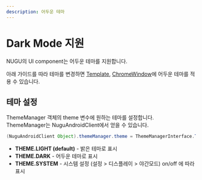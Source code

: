 ```yaml
---
description: 어두운 테마
---
```


# Dark Mode 지원

NUGU의 UI component는 어두운 테마를 지원합니다.

아래 가이드를 따라 테마를 변경하면 [Template](https://app.gitbook.com/@nugu-developers-docs/s/dev/~/drafts/-Me-Co8xo7n0deDxv7oR/nugu-sdk/platform/android/nugu-display), [ChromeWindow](https://app.gitbook.com/@nugu-developers-docs/s/dev/nugu-sdk/platform/android/nugu-user-interface#chromewindow)에 어두운 테마를 적용 수 있습니다.

## 테마 설정

ThemeManager 객체의 theme 변수에 원하는 테마를 설정합니다.   
ThemeManager는 NuguAndroidClient에서 얻을 수 있습니다.

```java
(NuguAndroidClient Object).themeManager.theme = ThemeManagerInterface.THEME.DARK
```

* **THEME.LIGHT \(default\)**    - 밝은 테마로 표시 
* **THEME.DARK**                     - 어두운 테마로 표시
* **THEME.SYSTEM**                - 시스템 설정 \(설정 &gt; 디스플레이 &gt; 야간모드\) on/off 에 따라 표시



